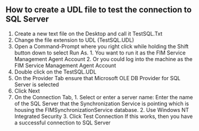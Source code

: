 ## How to create a UDL file to test the connection to SQL Server ##

1. Create a new text file on the Desktop and call it TestSQL.Txt 
2. Change the file extension to UDL (TestSQL.UDL) 
3. Open a Command-Prompt where you right click while holding the Shift button down to select Run As. 
		1. You want to run it as the FIM Service Management Agent Account 
		2. Or you could log into the machine as the FIM Service Management Agent Account 
4. Double click on the TestSQL.UDL 
5. On the Provider Tab ensure that Microsoft OLE DB Provider for SQL Server is selected 
6. Click Next 
7. On the Connection Tab, 
		1. Select or enter a server name: Enter the name of the SQL Server that the Synchronization Service is pointing which is housing the FIMSynchronizationService database. 
		2. Use Windows NT Integrated Security 
		3. Click Test Connection 
If this works, then you have a successful connection to SQL Server 
